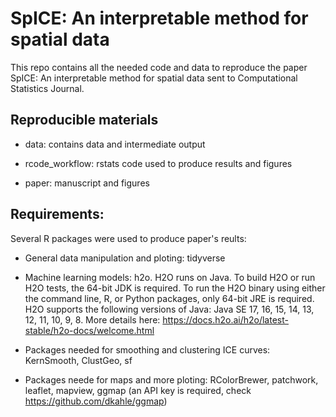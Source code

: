 # SpICE: An interpretable method for spatial data

This repo contains all the needed code and data to reproduce the paper SpICE: An interpretable method for spatial data sent to Computational Statistics Journal.


## Reproducible materials

- data: contains data and intermediate output

- rcode_workflow: rstats code used to produce results and figures 

- paper: manuscript and figures

## Requirements: 
Several R packages were used to produce paper's reults: 

- General data manipulation and ploting: tidyverse
- Machine learning models: h2o.
        H2O runs on Java. To build H2O or run H2O tests, the 64-bit JDK is required. To run the H2O binary using either the command line, R, or Python packages, only 64-bit JRE is required.
H2O supports the following versions of Java: Java SE 17, 16, 15, 14, 13, 12, 11, 10, 9, 8.
More details here: https://docs.h2o.ai/h2o/latest-stable/h2o-docs/welcome.html

- Packages needed for smoothing and clustering ICE curves: KernSmooth, ClustGeo, sf
- Packages neede for maps and more ploting: RColorBrewer,  patchwork, leaflet, mapview, ggmap (an API key is required, check https://github.com/dkahle/ggmap) 

